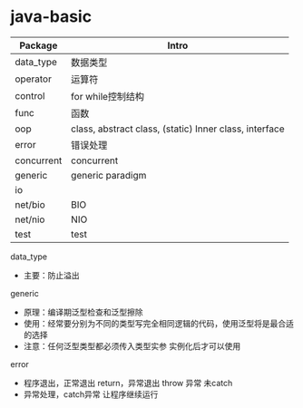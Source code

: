 # java-basic
|Package|Intro|
|---|---|
|data_type|数据类型|
|operator|运算符|
|control|for while控制结构|
|func|函数|
|oop|class, abstract class, (static) Inner class, interface|
|error|错误处理|
|concurrent|concurrent|
|generic|generic paradigm|
|io||
|net/bio|BIO|
|net/nio|NIO|
|test|test|

data_type
- 主要：防止溢出

generic
- 原理：编译期泛型检查和泛型擦除
- 使用：经常要分别为不同的类型写完全相同逻辑的代码，使用泛型将是最合适的选择
- 注意：任何泛型类型都必须传入类型实参 实例化后才可以使用

error
- 程序退出，正常退出 return，异常退出 throw 异常 未catch
- 异常处理，catch异常 让程序继续运行